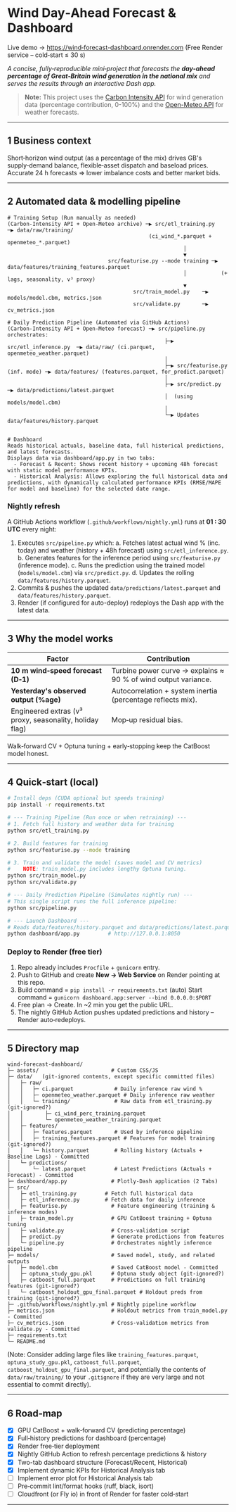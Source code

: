 # Wind Day‑Ahead Forecast & Dashboard

Live demo → [https://wind‑forecast-dashboard.onrender.com](https://wind‑forecast-dashboard.onrender.com)  (Free Render service – cold‑start ≤ 30 s)

*A concise, fully‑reproducible mini‑project that forecasts the **day‑ahead percentage of Great‑Britain wind generation in the national mix** and serves the results through an interactive Dash app.*

> **Note:** This project uses the [Carbon Intensity API](https://carbonintensity.org.uk/) for wind generation data (percentage contribution, 0-100%) and the [Open-Meteo API](https://open-meteo.com/) for weather forecasts.

---

## 1  Business context

Short‑horizon wind output (as a percentage of the mix) drives GB's supply‑demand balance, flexible‑asset dispatch and baseload prices. Accurate 24 h forecasts ⇒ lower imbalance costs and better market bids.

---

## 2  Automated data & modelling pipeline

```text
# Training Setup (Run manually as needed)
(Carbon‑Intensity API + Open‑Meteo archive) ─▶ src/etl_training.py   ─▶ data/raw/training/
                                             (ci_wind_*.parquet + openmeteo_*.parquet)
                                                        │
                                                        ▼
                                src/featurise.py --mode training ─▶ data/features/training_features.parquet
                                                        │           (+ lags, seasonality, v³ proxy)
                                                        ▼
                                        src/train_model.py    ─▶ models/model.cbm, metrics.json
                                        src/validate.py       ─▶ cv_metrics.json

# Daily Prediction Pipeline (Automated via GitHub Actions)
(Carbon‑Intensity API + Open‑Meteo forecast) ─▶ src/pipeline.py orchestrates:
                                                  ├─▶ src/etl_inference.py  ─▶ data/raw/ (ci.parquet, openmeteo_weather.parquet)
                                                  │
                                                  ├─▶ src/featurise.py (inf. mode) ─▶ data/features/ (features.parquet, for_predict.parquet)
                                                  │
                                                  ├─▶ src/predict.py    ─▶ data/predictions/latest.parquet
                                                  │  (using models/model.cbm)
                                                  │
                                                  └─▶ Updates data/features/history.parquet


# Dashboard
Reads historical actuals, baseline data, full historical predictions, and latest forecasts.
Displays data via dashboard/app.py in two tabs:
  - Forecast & Recent: Shows recent history + upcoming 48h forecast with static model performance KPIs.
  - Historical Analysis: Allows exploring the full historical data and predictions, with dynamically calculated performance KPIs (RMSE/MAPE for model and baseline) for the selected date range.
```

### Nightly refresh

A GitHub Actions workflow (`.github/workflows/nightly.yml`) runs at **01 : 30 UTC** every night:

1. Executes `src/pipeline.py` which:
    a. Fetches latest actual wind % (inc. today) and weather (history + 48h forecast) using `src/etl_inference.py`.
    b. Generates features for the inference period using `src/featurise.py` (inference mode).
    c. Runs the prediction using the trained model (`models/model.cbm`) via `src/predict.py`.
    d. Updates the rolling `data/features/history.parquet`.
2. Commits & pushes the updated `data/predictions/latest.parquet` and `data/features/history.parquet`.
3. Render (if configured for auto-deploy) redeploys the Dash app with the latest data.

---

## 3  Why the model works

| Factor                                                  | Contribution                                                  |
| ------------------------------------------------------- | ------------------------------------------------------------- |
| **10 m wind‑speed forecast (D‑1)**                      | Turbine power curve → explains ≈ 90 % of wind output variance. |
| **Yesterday's observed output (%age)**                  | Autocorrelation + system inertia (percentage reflects mix).   |
| Engineered extras (v³ proxy, seasonality, holiday flag) | Mop‑up residual bias.                                         |

Walk‑forward CV + Optuna tuning + early‑stopping keep the CatBoost model honest.

---

## 4  Quick‑start (local)

```bash
# Install deps (CUDA optional but speeds training)
pip install -r requirements.txt

# --- Training Pipeline (Run once or when retraining) ---
# 1. Fetch full history and weather data for training
python src/etl_training.py

# 2. Build features for training
python src/featurise.py --mode training

# 3. Train and validate the model (saves model and CV metrics)
#    NOTE: train_model.py includes lengthy Optuna tuning.
python src/train_model.py
python src/validate.py

# --- Daily Prediction Pipeline (Simulates nightly run) ---
# This single script runs the full inference pipeline:
python src/pipeline.py

# --- Launch Dashboard ---
# Reads data/features/history.parquet and data/predictions/latest.parquet
python dashboard/app.py         # http://127.0.0.1:8050
```

### Deploy to Render (free tier)

1. Repo already includes `Procfile` + `gunicorn` entry.
2. Push to GitHub and create **New → Web Service** on Render pointing at this repo.
3. Build command = `pip install -r requirements.txt` (auto)
   Start command = `gunicorn dashboard.app:server --bind 0.0.0.0:$PORT`
4. Free plan → Create. In ~2 min you get the public URL.
5. The nightly GitHub Action pushes updated predictions and history – Render auto‑redeploys.

---

## 5  Directory map

```text
wind‑forecast‑dashboard/
├─ assets/                       # Custom CSS/JS
├─ data/   (git‑ignored contents, except specific committed files)
│   ├─ raw/
│   │   ├─ ci.parquet             # Daily inference raw wind %
│   │   ├─ openmeteo_weather.parquet # Daily inference raw weather
│   │   └─ training/              # Raw data from etl_training.py (git‑ignored?)
│   │       ├─ ci_wind_perc_training.parquet
│   │       └─ openmeteo_weather_training.parquet
│   ├─ features/
│   │   ├─ features.parquet       # Used by inference pipeline
│   │   ├─ training_features.parquet # Features for model training (git‑ignored?)
│   │   └─ history.parquet        # Rolling history (Actuals + Baseline Lags) - Committed
│   └─ predictions/
│       └─ latest.parquet         # Latest Predictions (Actuals + Forecast) - Committed
├─ dashboard/app.py              # Plotly‑Dash application (2 Tabs)
├─ src/
│   ├─ etl_training.py         # Fetch full historical data
│   ├─ etl_inference.py        # Fetch data for daily inference
│   ├─ featurise.py              # Feature engineering (training & inference modes)
│   ├─ train_model.py            # GPU CatBoost training + Optuna tuning
│   ├─ validate.py               # Cross-validation script
│   ├─ predict.py                # Generate predictions from features
│   └─ pipeline.py               # Orchestrates nightly inference pipeline
├─ models/                       # Saved model, study, and related outputs
│   ├─ model.cbm                 # Saved CatBoost model - Committed
│   ├─ optuna_study_gpu.pkl      # Optuna study object (git‑ignored?)
│   ├─ catboost_full.parquet     # Predictions on full training features (git‑ignored?)
│   └─ catboost_holdout_gpu_final.parquet # Holdout preds from training (git‑ignored?)
├─ .github/workflows/nightly.yml # Nightly pipeline workflow
├─ metrics.json                  # Holdout metrics from train_model.py - Committed
├─ cv_metrics.json               # Cross-validation metrics from validate.py - Committed
├─ requirements.txt
└─ README.md
```
(Note: Consider adding large files like `training_features.parquet`, `optuna_study_gpu.pkl`, `catboost_full.parquet`, `catboost_holdout_gpu_final.parquet`, and potentially the contents of `data/raw/training/` to your `.gitignore` if they are very large and not essential to commit directly). 

---

## 6  Road‑map

* [x] GPU CatBoost + walk‑forward CV (predicting percentage)
* [x] Full‑history predictions for dashboard (percentage)
* [x] Render free‑tier deployment
* [x] Nightly GitHub Action to refresh percentage predictions & history
* [x] Two-tab dashboard structure (Forecast/Recent, Historical)
* [x] Implement dynamic KPIs for Historical Analysis tab
* [ ] Implement error plot for Historical Analysis tab
* [ ] Pre‑commit lint/format hooks (ruff, black, isort)
* [ ] Cloudfront (or Fly io) in front of Render for faster cold‑start

---
